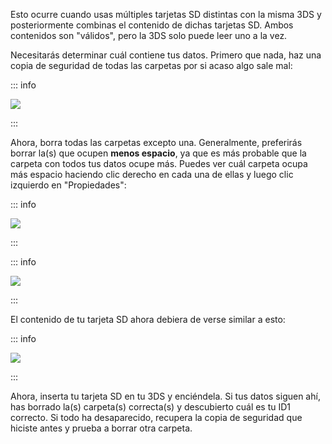 Esto ocurre cuando usas múltiples tarjetas SD distintas con la misma 3DS y posteriormente combinas el contenido de dichas tarjetas SD. Ambos contenidos son "válidos", pero la 3DS solo puede leer uno a la vez.

Necesitarás determinar cuál contiene tus datos. Primero que nada, haz una copia de seguridad de todas las carpetas por si acaso algo sale mal:

::: info

![](/images/screenshots/troubleshooting/backup-id1.png)

:::

Ahora, borra todas las carpetas excepto una. Generalmente, preferirás borrar la(s) que ocupen **menos espacio**, ya que es más probable que la carpeta con todos tus datos ocupe más. Puedes ver cuál carpeta ocupa más espacio haciendo clic derecho en cada una de ellas y luego clic izquierdo en "Propiedades":

::: info

![](/images/screenshots/troubleshooting/rightclick-properties.png)

:::

::: info

![](/images/screenshots/troubleshooting/compare-id1.png)

:::

El contenido de tu tarjeta SD ahora debiera de verse similar a esto:

::: info

![](/images/screenshots/troubleshooting/correct-id1.png)

:::

Ahora, inserta tu tarjeta SD en tu 3DS y enciéndela. Si tus datos siguen ahí, has borrado la(s) carpeta(s) correcta(s) y descubierto cuál es tu ID1 correcto. Si todo ha desaparecido, recupera la copia de seguridad que hiciste antes y prueba a borrar otra carpeta.